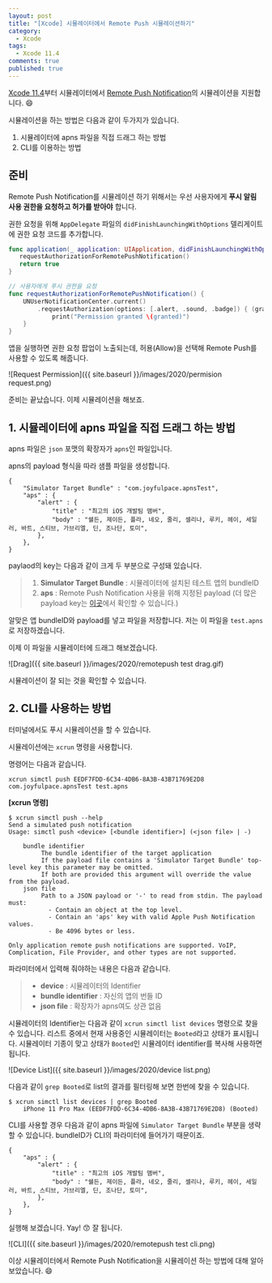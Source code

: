 ```yaml
---
layout: post
title: "[Xcode] 시뮬레이터에서 Remote Push 시뮬레이션하기"
category: 
  - Xcode
tags: 
  - Xcode 11.4
comments: true
published: true
---
```


[Xcode 11.4](https://developer.apple.com/documentation/xcode_release_notes/xcode_11_4_beta_release_notes)부터  시뮬레이터에서 [Remote Push Notification](https://developer.apple.com/library/archive/documentation/NetworkingInternet/Conceptual/RemoteNotificationsPG/APNSOverview.html#//apple_ref/doc/uid/TP40008194-CH8-SW1)의 시뮬레이션을 지원합니다. 😄

시뮬레이션을 하는 방법은 다음과 같이 두가지가 있습니다.

1. 시뮬레이터에 apns 파일을 직접 드래그 하는 방법
2. CLI를 이용하는 방법

## 준비

Remote Push Notification를 시뮬레이션 하기 위해서는 우선 사용자에게 **푸시 알림 사용 권한을 요청하고 허가를 받아야** 합니다.

권한 요청을 위해 `AppDelegate` 파일의 `didFinishLaunchingWithOptions` 델리게이트에 권한 요청 코드를 추가합니다.

```swift
func application(_ application: UIApplication, didFinishLaunchingWithOptions launchOptions: [UIApplication.LaunchOptionsKey: Any]?) -> Bool {
   requestAuthorizationForRemotePushNotification()
   return true
}

// 사용자에게 푸시 권한을 요청
func requestAuthorizationForRemotePushNotification() {
    UNUserNotificationCenter.current()
        .requestAuthorization(options: [.alert, .sound, .badge]) { (granted, error) in
            print("Permission granted \(granted)")
    }
}
```

앱을 실행하면 권한 요청 팝업이 노출되는데, 허용(Allow)을 선택해 Remote Push를 사용할 수 있도록 해줍니다.

![Request Permission]({{ site.baseurl }}/images/2020/permision request.png)

준비는 끝났습니다. 이제 시뮬레이션을 해보죠.

## 1. 시뮬레이터에 apns 파일을 직접 드래그 하는 방법

apns 파일은 `json` 포맷의 확장자가  `apns`인 파일입니다.

apns의 payload 형식을 따라 샘플 파일을 생성합니다. 

```
{
    "Simulator Target Bundle" : "com.joyfulpace.apnsTest",
    "aps" : {
        "alert" : {
            "title" : "최고의 iOS 개발팀 맴버",
            "body" : "쉘든, 제이든, 플라, 네오, 줄리, 셀리나, 루키, 헤이, 세일러, 바트, 스티브, 가브리엘, 딘, 조나단, 토미",
        },
    },
}
```

paylaod의 key는 다음과 같이 크게 두 부분으로 구성돼 있습니다.

> 1. **Simulator Target Bundle** : 시뮬레이터에 설치된 테스트 앱의 bundleID
> 2. **aps** : Remote Push Notification 사용을 위해 지정된 payload (더 많은 payload key는 [이곳](https://developer.apple.com/library/archive/documentation/NetworkingInternet/Conceptual/RemoteNotificationsPG/CreatingtheNotificationPayload.html#//apple_ref/doc/uid/TP40008194-CH10-SW1)에서 확인할 수 있습니다.)

알맞은 앱 bundleID와 payload를 넣고 파일을 저장합니다. 저는 이 파일을 `test.apns` 로 저장하겠습니다.

이제 이 파일을 시뮬레이터에 드래그 해보겠습니다.

![Drag]({{ site.baseurl }}/images/2020/remotepush test drag.gif)

시뮬레이션이 잘 되는 것을 확인할 수 있습니다.

## 2. CLI를 사용하는 방법

터미널에서도 푸시 시뮬레이션을 할 수 있습니다.

시뮬레이션에는 `xcrun` 명령을 사용합니다.

명령어는 다음과 같습니다.

```
xcrun simctl push EEDF7FDD-6C34-4DB6-8A3B-43B71769E2D8 com.joyfulpace.apnsTest test.apns
```

**[xcrun 명령]**

```
$ xcrun simctl push --help
Send a simulated push notification
Usage: simctl push <device> [<bundle identifier>] (<json file> | -)

	bundle identifier
	     The bundle identifier of the target application
	     If the payload file contains a 'Simulator Target Bundle' top-level key this parameter may be omitted.
	     If both are provided this argument will override the value from the payload.
	json file
	     Path to a JSON payload or '-' to read from stdin. The payload must:
	       - Contain an object at the top level.
	       - Contain an 'aps' key with valid Apple Push Notification values.
	       - Be 4096 bytes or less.

Only application remote push notifications are supported. VoIP, Complication, File Provider, and other types are not supported.
```

파라미터에서 입력해 줘야하는 내용은 다음과 같습니다.

> - **device** : 시뮬레이터의 Identifier
> - **bundle identifier** : 자신의 앱의 번들 ID
> - **json file** : 확장자가 apns여도 상관 없음

시뮬레이터의 Identifier는 다음과 같이 `xcrun simctl list devices` 명령으로 찾을 수 있습니다. 리스트 중에서 현재 사용중인 시뮬레이터는 `Booted`라고 상태가 표시됩니다. 시뮬레이터 기종이 맞고 상태가 `Booted`인 시뮬레이터 identifier를 복사해 사용하면 됩니다.

![Device List]({{ site.baseurl }}/images/2020/device list.png)

다음과 같이 `grep Booted`로 list의 결과를 필터링해 보면 한번에 찾을 수 있습니다.
 
```
$ xcrun simctl list devices | grep Booted
    iPhone 11 Pro Max (EEDF7FDD-6C34-4DB6-8A3B-43B71769E2D8) (Booted) 
```

CLI를 사용할 경우 다음과 같이 apns 파일에 `Simulator Target Bundle` 부분을 생략할 수 있습니다. 
bundleID가 CLI의 파라미터에 들어가기 때문이죠.

```
{
    "aps" : {
        "alert" : {
            "title" : "최고의 iOS 개발팀 맴버",
            "body" : "쉘든, 제이든, 플라, 네오, 줄리, 셀리나, 루키, 헤이, 세일러, 바트, 스티브, 가브리엘, 딘, 조나단, 토미",
        },
    },
}
```

실행해 보겠습니다. Yay! 😙 잘 됩니다.

![CLI]({{ site.baseurl }}/images/2020/remotepush test cli.png)

이상 시뮬레이터에서 Remote Push Notification을 시뮬레이션 하는 방법에 대해 알아 보았습니다. 😄
